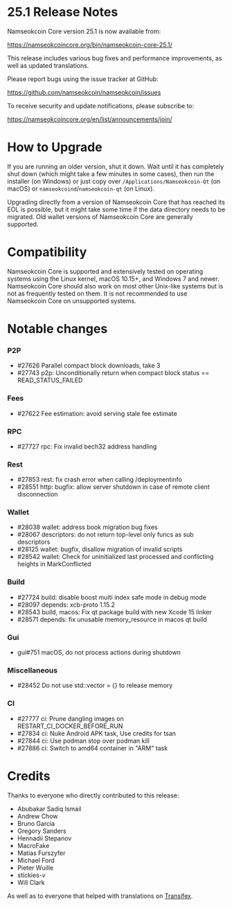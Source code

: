 25.1 Release Notes
==================

Namseokcoin Core version 25.1 is now available from:

  <https://namseokcoincore.org/bin/namseokcoin-core-25.1/>

This release includes various bug fixes and performance
improvements, as well as updated translations.

Please report bugs using the issue tracker at GitHub:

  <https://github.com/namseokcoin/namseokcoin/issues>

To receive security and update notifications, please subscribe to:

  <https://namseokcoincore.org/en/list/announcements/join/>

How to Upgrade
==============

If you are running an older version, shut it down. Wait until it has completely
shut down (which might take a few minutes in some cases), then run the
installer (on Windows) or just copy over `/Applications/Namseokcoin-Qt` (on macOS)
or `namseokcoind`/`namseokcoin-qt` (on Linux).

Upgrading directly from a version of Namseokcoin Core that has reached its EOL is
possible, but it might take some time if the data directory needs to be migrated. Old
wallet versions of Namseokcoin Core are generally supported.

Compatibility
==============

Namseokcoin Core is supported and extensively tested on operating systems
using the Linux kernel, macOS 10.15+, and Windows 7 and newer.  Namseokcoin
Core should also work on most other Unix-like systems but is not as
frequently tested on them.  It is not recommended to use Namseokcoin Core on
unsupported systems.

Notable changes
===============

### P2P

- #27626 Parallel compact block downloads, take 3
- #27743 p2p: Unconditionally return when compact block status == READ_STATUS_FAILED

### Fees

- #27622 Fee estimation: avoid serving stale fee estimate

### RPC

- #27727 rpc: Fix invalid bech32 address handling

### Rest

- #27853 rest: fix crash error when calling /deploymentinfo
- #28551 http: bugfix: allow server shutdown in case of remote client disconnection

### Wallet

- #28038 wallet: address book migration bug fixes
- #28067 descriptors: do not return top-level only funcs as sub descriptors
- #28125 wallet: bugfix, disallow migration of invalid scripts
- #28542 wallet: Check for uninitialized last processed and conflicting heights in MarkConflicted

### Build

- #27724 build: disable boost multi index safe mode in debug mode
- #28097 depends: xcb-proto 1.15.2
- #28543 build, macos: Fix qt package build with new Xcode 15 linker
- #28571 depends: fix unusable memory_resource in macos qt build

### Gui

- gui#751 macOS, do not process actions during shutdown

### Miscellaneous

- #28452 Do not use std::vector = {} to release memory

### CI

- #27777 ci: Prune dangling images on RESTART_CI_DOCKER_BEFORE_RUN
- #27834 ci: Nuke Android APK task, Use credits for tsan
- #27844 ci: Use podman stop over podman kill
- #27886 ci: Switch to amd64 container in "ARM" task

Credits
=======

Thanks to everyone who directly contributed to this release:

- Abubakar Sadiq Ismail
- Andrew Chow
- Bruno Garcia
- Gregory Sanders
- Hennadii Stepanov
- MacroFake
- Matias Furszyfer
- Michael Ford
- Pieter Wuille
- stickies-v
- Will Clark

As well as to everyone that helped with translations on
[Transifex](https://www.transifex.com/namseokcoin/namseokcoin/).